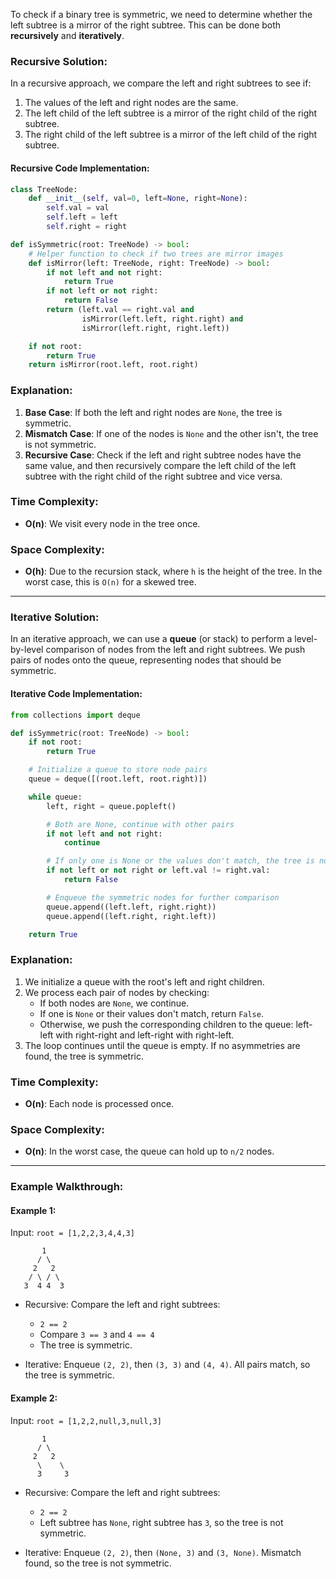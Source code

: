 To check if a binary tree is symmetric, we need to determine whether the left subtree is a mirror of the right subtree. This can be done both **recursively** and **iteratively**.

### Recursive Solution:

In a recursive approach, we compare the left and right subtrees to see if:
1. The values of the left and right nodes are the same.
2. The left child of the left subtree is a mirror of the right child of the right subtree.
3. The right child of the left subtree is a mirror of the left child of the right subtree.

#### Recursive Code Implementation:

```python
class TreeNode:
    def __init__(self, val=0, left=None, right=None):
        self.val = val
        self.left = left
        self.right = right

def isSymmetric(root: TreeNode) -> bool:
    # Helper function to check if two trees are mirror images
    def isMirror(left: TreeNode, right: TreeNode) -> bool:
        if not left and not right:
            return True
        if not left or not right:
            return False
        return (left.val == right.val and
                isMirror(left.left, right.right) and
                isMirror(left.right, right.left))

    if not root:
        return True
    return isMirror(root.left, root.right)
```

### Explanation:

1. **Base Case**: If both the left and right nodes are `None`, the tree is symmetric.
2. **Mismatch Case**: If one of the nodes is `None` and the other isn't, the tree is not symmetric.
3. **Recursive Case**: Check if the left and right subtree nodes have the same value, and then recursively compare the left child of the left subtree with the right child of the right subtree and vice versa.

### Time Complexity:
- **O(n)**: We visit every node in the tree once.

### Space Complexity:
- **O(h)**: Due to the recursion stack, where `h` is the height of the tree. In the worst case, this is `O(n)` for a skewed tree.

---

### Iterative Solution:

In an iterative approach, we can use a **queue** (or stack) to perform a level-by-level comparison of nodes from the left and right subtrees. We push pairs of nodes onto the queue, representing nodes that should be symmetric.

#### Iterative Code Implementation:

```python
from collections import deque

def isSymmetric(root: TreeNode) -> bool:
    if not root:
        return True

    # Initialize a queue to store node pairs
    queue = deque([(root.left, root.right)])

    while queue:
        left, right = queue.popleft()

        # Both are None, continue with other pairs
        if not left and not right:
            continue

        # If only one is None or the values don't match, the tree is not symmetric
        if not left or not right or left.val != right.val:
            return False

        # Enqueue the symmetric nodes for further comparison
        queue.append((left.left, right.right))
        queue.append((left.right, right.left))

    return True
```

### Explanation:

1. We initialize a queue with the root's left and right children.
2. We process each pair of nodes by checking:
   - If both nodes are `None`, we continue.
   - If one is `None` or their values don't match, return `False`.
   - Otherwise, we push the corresponding children to the queue: left-left with right-right and left-right with right-left.
3. The loop continues until the queue is empty. If no asymmetries are found, the tree is symmetric.

### Time Complexity:
- **O(n)**: Each node is processed once.

### Space Complexity:
- **O(n)**: In the worst case, the queue can hold up to `n/2` nodes.

---

### Example Walkthrough:

#### Example 1:
Input: `root = [1,2,2,3,4,4,3]`

```
       1
      / \
     2   2
    / \ / \
   3  4 4  3
```

- Recursive: Compare the left and right subtrees:
  - `2 == 2`
  - Compare `3 == 3` and `4 == 4`
  - The tree is symmetric.

- Iterative: Enqueue `(2, 2)`, then `(3, 3)` and `(4, 4)`. All pairs match, so the tree is symmetric.

#### Example 2:
Input: `root = [1,2,2,null,3,null,3]`

```
       1
      / \
     2   2
      \    \
      3     3
```

- Recursive: Compare the left and right subtrees:
  - `2 == 2`
  - Left subtree has `None`, right subtree has `3`, so the tree is not symmetric.

- Iterative: Enqueue `(2, 2)`, then `(None, 3)` and `(3, None)`. Mismatch found, so the tree is not symmetric.
